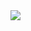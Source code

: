 <html>
  <div class=''>
    <a href="https://mohdummair.me/"><img src='https://i.imgur.com/J9IkZCk.png'></a>
  </div>
</html>
